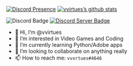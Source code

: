[![Discord Presence](https://lanyard.cnrad.dev/api/730099286049816586?idleMessage=Idle)](https://discord.com/users/730099286049816586)
[![vvirtues’s github stats](https://github-readme-stats.vercel.app/api?username=vvirtues)](https://github.com/vvirtues)

![Discord Badge](https://img.shields.io/badge/Discord-vvxrtues%234646-lightgrey) [![Discord Server Badge](https://img.shields.io/badge/Discord-Server-informational)](https://discord.gg/4EHpN9BnYy)
- 👋 Hi, I’m @vvirtues
- 👀 I’m interested in Video Games and Coding
- 🌱 I’m currently learning Python/Adobe apps
- 💞️ I’m looking to collaborate on anything really
- 📫 How to reach me: `vvxrtues#4646`

<!---
This is my README.md I guess
--->
